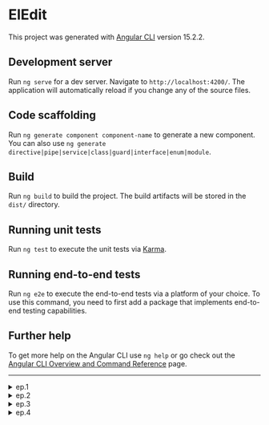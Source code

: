 # ElEdit

This project was generated with [Angular CLI](https://github.com/angular/angular-cli) version 15.2.2.

## Development server

Run `ng serve` for a dev server. Navigate to `http://localhost:4200/`. The application will automatically reload if you change any of the source files.

## Code scaffolding

Run `ng generate component component-name` to generate a new component. You can also use `ng generate directive|pipe|service|class|guard|interface|enum|module`.

## Build

Run `ng build` to build the project. The build artifacts will be stored in the `dist/` directory.

## Running unit tests

Run `ng test` to execute the unit tests via [Karma](https://karma-runner.github.io).

## Running end-to-end tests

Run `ng e2e` to execute the end-to-end tests via a platform of your choice. To use this command, you need to first add a package that implements end-to-end testing capabilities.

## Further help

To get more help on the Angular CLI use `ng help` or go check out the [Angular CLI Overview and Command Reference](https://angular.io/cli) page.

---

<details>

<summary>ep.1</summary>

- init desktop angular app w text-editor lib

```js

ng new el-edit --defaults --directory ./ // --minimal

// text editor
npm i ngx-wig@15.1.4
```

- add host comp for editor

```js

ng g c views/editor --skip-tests  --dry-run

// editor.component
<ngx-wig placeholder="Enter your content"></ngx-wig>
```

![Alt text](src/readmeAssets/init-editor.png)

</details>

<details>

<summary>ep.2</summary>

- convert it into a desktop one using Electron

```js

npm install -D electron
PS D:\work\prj-book\ch5\src> mkdir electron
PS D:\work\prj-book\ch5\src> cd .\electron\
PS D:\work\prj-book\ch5\src\electron> New-Item main.js

// init window
import { app, BrowserWindow } from 'electron';
function createWindow () {
const mainWindow = new BrowserWindow({
width: 800,
height: 600
});
mainWindow.loadFile('index.html');
}
app.whenReady().then(() => {
createWindow();
});
```

- add webpack CLI (build & bundle electron app)

```js

npm install -D webpack-cli
```

- add ts-loader f webpack

```js

npm install -D ts-loader

// run the Angular and Electron applications in parallel w:
npm install -D concurrently
webpack.dev.config.js
webpack.config.js
webpack.prod.config.js
// add to run
"start:desktop": "concurrently \"ng build --delete-output-path=false --watch\" \"webpack --config webpack.dev.config.js --watch\"",
/* the Angular CLI will delete the dist folder by default. To prevent this behavior using the --delete-
output-path=false option because the Electron application is also built in the same folder. */
```

- add launch.json file w (Run and Debug → create a launch.json)

```js
"program": "${workspaceRoot}/dist/el-edit/shell.js",
"runtimeExecutable": "${workspaceRoot}/node_modules/.bin/electron"
```

```js
npm run start:desktop
```

![Alt text](src/readmeAssets/run-electron.png)

</details>

<details>

<summary>ep.3</summary>

- configuring the Angular CLI workspace
  `src/electron/main.ts`, `tsconfig.app.ts`

- make the window object injectable
  `src/app/window.ts`

```js
import { InjectionToken } from "@angular/core";
export const WINDOW =
  new InjectionToken() <
  Window >
  ("Global window object",
  {
    factory: () => window,
  });
export interface ElectronWindow extends Window {
  require(module: string): any;
}
```

<!-- Electron is loaded using the require method of the window object, which is available only in the Node.js environment. To use it in an Angular application, we create the ElectronWindow interface that extends the Window interface by defining that method. The Angular and Electron applications are now ready to interact with each other using the IPC mechanism. -->

- interacting w editor

```js
//add service
ng g s services/editor --dry-run
```

<details>

<summary>service</summary>

```js
import { Inject } from '@angular/core';
import { Injectable } from '@angular/core';
import { ElectronWindow, WINDOW } from '../window';

@Injectable({
  providedIn: 'root',
})
export class EditorService {
  private get ipcRenderer(): Electron.IpcRenderer {
    return this.window.require('electron').ipcRenderer;
  }

  constructor(@Inject(WINDOW) private window: ElectronWindow) {}

  getContent(): Promise<string> {
    return this.ipcRenderer.invoke('getContent');
  }

  setContent(content: string) {
    this.ipcRenderer.invoke('setContent', content);
  }
}
```

</details>
<details>

<summary>component</summary>

`.ts`

```js
import { Component, OnInit } from '@angular/core';
import { EditorService } from 'src/app/services/editor.service';

@Component({
  selector: 'app-editor',
  templateUrl: './editor.component.html',
  styleUrls: ['./editor.component.css'],
})
export class EditorComponent implements OnInit {
  myContent = '';

  constructor(private editorService: EditorService) {}

  ngOnInit(): void {
    this.getContent();
  }

  private async getContent() {
    this.myContent = await this.editorService.getContent();
  }
}
```

`.html`

```html
<ngx-wig placeholder="Enter your content" [ngModel]="myContent" (contentChange)="saveContent($event)"></ngx-wig>
```

</details>

</details>

<details>

<summary>ep.4</summary>

- interactin with file system

```js
import { ipcMain } from "electron";
import * as fs from "fs";
import * as path from "path";

const contentFile = path.join(app.getPath("userData"), "content.html");

ipcMain.handle("getContent", () => {});
ipcMain.handle("setContent", () => {});
```

- packaging app

`package.json`

```js
npm i @types/node

"build:electron": "ng build && webpack --config webpack.prod.config.js",
```

- add electron builder

```js
npm install -D electron-packager

//package.json
"package": "electron-packager dist/el-edit --out=dist --asar"

// --
npm run build:electron
npm run package
```

</details>

